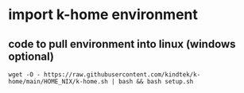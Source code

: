 # import k-home environment

## code to pull environment into linux (windows optional)

```wget -O - https://raw.githubusercontent.com/kindtek/k-home/main/HOME_NIX/k-home.sh | bash && bash setup.sh```
